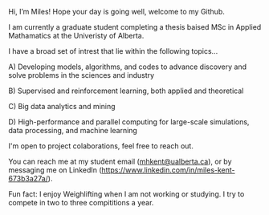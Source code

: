 Hi, I’m Miles! Hope your day is going well, welcome to my Github.

I am currently a graduate student completing a thesis baised MSc in Applied Mathamatics at the Univeristy of Alberta. 

I have a broad set of intrest that lie within the following topics...

A) Developing models, algorithms, and codes to advance discovery and solve problems in the sciences and industry

B) Supervised and reinforcement learning, both applied and theoretical 

C) Big data analytics and mining

D) High-performance and parallel computing for large-scale simulations, data processing, and machine learning

I'm open to project colaborations, feel free to reach out.

You can reach me at my student email (mhkent@ualberta.ca), or by messaging me on LinkedIn (https://www.linkedin.com/in/miles-kent-673b3a27a/). 

Fun fact: I enjoy Weighlifting when I am not working or studying. I try to compete in two to three compititions a year. 

<!---
milsbeary/milsbeary is a ✨ special ✨ repository because its `README.md` (this file) appears on your GitHub profile.
You can click the Preview link to take a look at your changes.
--->
